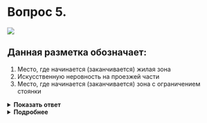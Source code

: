 # Вопрос 5.

![](https://s.drom.ru/i24227/pdd/tickets/2016/1542608786.jpg)

## Данная разметка обозначает:

1. Место, где начинается (заканчивается) жилая зона
2. Искусственную неровность на проезжей части
3. Место, где начинается (заканчивается) зона с ограничением стоянки

<details>
<summary><b>Показать ответ</b></summary>
Правильный ответ: 2
</details>
<details>
<summary><b>Подробнее</b></summary>
Горизонтальная разметка 1.25 обозначает искусственную неровность на проезжей части (так называемый «лежащий полицейский»).
</details>